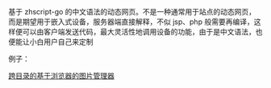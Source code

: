 基于 zhscript-go 的中文语法的动态网页。不是一种通常用于站点的动态网页，而是期望用于嵌入式设备，服务器端直接解释，不似 jsp、php 般需要再编译，这样便可以由客户端发送代码，最大灵活性地调用设备的功能，由于是中文语法，也便能让小白用户自己来定制

例子：

[跨目录的基于浏览器的图片管理器](https://github.com/zzzzzzzzzzz0/zsp-go-imgmgr)
